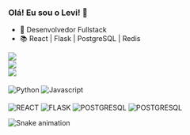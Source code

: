 ### Olá! Eu sou o Levi! 👋

- 🥇 Desenvolvedor Fullstack
- 📚 React | Flask | PostgreSQL | Redis

<a href="https://github.com/anuraghazra/github-readme-stats">
  <img align="center" src="https://github-readme-stats.vercel.app/api?username=spyvanilla&show_icons=true&theme=radical&count_private=true"/><br>
  <img align="center" src="https://github-readme-streak-stats.herokuapp.com/?user=spyvanilla&theme=radical"/><br>
  <img height="center" src="https://github-readme-stats.vercel.app/api/top-langs/?username=spyvanilla&layout=compact&langs_count=16&theme=radical"/>
</a>

<div style="display: inline_block"><br>
  <img align="center" alt="Python" src="https://img.shields.io/badge/Python-14354C?style=for-the-badge&logo=python&logoColor=white">
  <img align="center" alt="Javascript" src="https://img.shields.io/badge/JavaScript-323330?style=for-the-badge&logo=javascript&logoColor=F7DF1E">
</div>
<div style="display: inline_block"><br>
  <img align="center" alt="REACT" src="https://img.shields.io/badge/React-20232A?style=for-the-badge&logo=react&logoColor=61DAFB">
  <img align="center" alt="FLASK" src="https://img.shields.io/badge/Flask-000000?style=for-the-badge&logo=flask&logoColor=white">
  <img align="center" alt="POSTGRESQL" src="https://img.shields.io/badge/PostgreSQL-316192?style=for-the-badge&logo=postgresql&logoColor=white">
  <img align="center" alt="POSTGRESQL" src="https://img.shields.io/badge/redis-%23DD0031.svg?&style=for-the-badge&logo=redis&logoColor=white">
</div>

![Snake animation](https://github.com/spyvanilla/spyvanilla/blob/output/github-contribution-grid-snake.svg)
